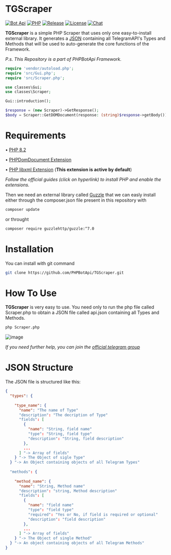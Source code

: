 # TGScraper

[![Bot Api](https://img.shields.io/badge/Bot%20Api-6.3-2686B7?labelColor=404040&style=flat&logo=Telegram&link=https://core.telegram.org/bots/api)](https://core.telegram.org/bots/api)
[![PHP](https://img.shields.io/badge/PHP-8.2-0066cc?labelColor=404040&style=flat&logo=PHP&link=https://php.net)](https://php.net)
[![Release](https://img.shields.io/badge/Release-1.4.0-green?labelColor=404040&style=flat&logo=GitHub&link=https://github.com/PHPBotApi/TGScraper/releases/tag/1.3.2)](https://github.com/PHPBotApi/TGScraper/releases/tag/1.3.2)
[![License](https://img.shields.io/badge/License-GPL%20v3.0-darkred?labelColor=404040&style=flat&logo=GNU-Privacy-Guard&link=https://github.com/PHPBotApi/TGScraper/blob/master/LICENSE)](https://github.com/PHPBotApi/TGScraper/blob/master/LICENSE)
[![Chat](https://img.shields.io/badge/Chat-Support-orange?labelColor=404040&style=flat&logo=telegram&link=https://t.me/BotApiPHP)](https://t.me/BotApiPHP)

**TGScraper** is a simple PHP Scraper that uses only one easy-to-install external library. It generates a [JSON](https://www.codewall.co.uk/how-to-read-json-file-using-php-examples/) containing all TelegramAPI's Types and Methods that will be used to auto-generate the core functions of the Framework.

_P.s. This Repository is a part of PHPBotApi Framework._


``` php
require 'vendor/autoload.php';
require 'src/Gui.php';
require 'src/Scraper.php';

use classes\Gui;
use classes\Scraper;

Gui::introduction();

$response = (new Scraper)->GetResponse();
$body = Scraper::GetDOMDocument(response: (string)$response->getBody());
```

# Requirements
• [PHP 8.2](https://www.php.net/downloads.php#v8.2.0)

• [PHPDomDocument Extension](https://www.php.net/manual/en/book.dom.php#book.dom)

• [PHP libxml Extension](https://www.php.net/manual/en/book.libxml.php) (**This extension is active by default**)

_Follow the official guides (click on hyperlink) to install PHP and enable the extensions._

Then we need an external library called [Guzzle](https://docs.guzzlephp.org/en/stable/) that we can easly install either through the composer.json file present in this repository with

```sh
composer update
```

or throught 

```sh
composer require guzzlehttp/guzzle:^7.0
```

# Installation
You can install with git command

```sh
git clone https://github.com/PHPBotApi/TGScraper.git
```

# How To Use
**TGScraper** is very easy to use. You need only to run the php file called Scraper.php to obtain a JSON file called api.json containing all Types and Methods.


```sh
php Scraper.php
```
![image](https://user-images.githubusercontent.com/52217119/209342687-7feed426-0d67-4f7b-8950-3a9c9b496c2c.png)

_If you need further help, you can join the [official telegram group](https://t.me/BotApiPHP)_
# JSON Structure
The JSON file is structured like this: 

``` json
{
  "types": { 
  
    "type_name": {
      "name": "The name of Type"
      "description": "The decription of Type"
      "fields": [ 
        {
          "name": "String, field name"
          "type": "String, field type"
          "description": "String, field description"
        },
        ...
      ] "-> Array of fields"
    } "-> The Object of sigle Type"
  } "-> An Object containing objects of all Telegram Types"
  
  "methods": { 
  
    "method_name": { 
      "name": "String, Method name"
      "description": "string, Method description"
      "fields": [
        {
          "name": "field name"
          "type": "field type" 
          "required": "Yes or No, if field is required or optional"
          "description": "field description"
        },
        ...
      ] "-> Array of fields"
    } "-> The Object of single Method"
  } "-> An object containing objects of all Telegram Methods"
}
```
